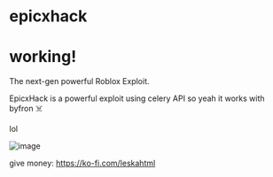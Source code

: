 # epicxhack
# working!

The next-gen powerful Roblox Exploit.

EpicxHack is a powerful exploit using celery API so yeah it works with byfron ☠️

lol

![image](https://user-images.githubusercontent.com/82216890/213182289-162fafd6-140a-4dc4-850d-d61de8010a80.png)











give money: https://ko-fi.com/leskahtml
